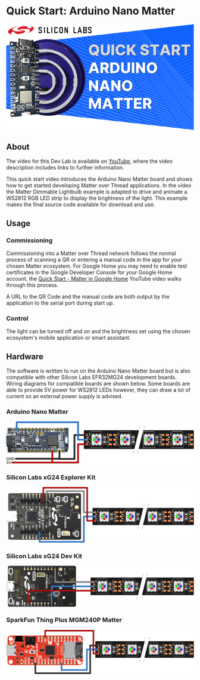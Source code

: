# Quick Start: Arduino Nano Matter

![thumb](images/thumb.png)

## About

The video for this Dev Lab is available on [YouTube](https://youtu.be/7pXFT4D3ui4), where the video description includes links to further information.

This quick start video introduces the Arduino Nano Matter board and shows how to get started developing Matter over Thread applications. In the video the Matter Dimmable Lightbulb example is adapted to drive and animate a WS2812 RGB LED strip to display the brightness of the light. This example makes the final source code available for download and use.

## Usage

### Commissioning

Commissioning into a Matter over Thread network follows the normal process of scanning a QR or entering a manual code in the app for your chosen Matter ecosystem. For Google Home you may need to enable test certificates in the Google Developer Console for your Google Home account, the [Quick Start - Matter in Google Home](https://youtu.be/R_kpSO7PtUo) YouTube video walks through this process.

A URL to the QR Code and the manual code are both output by the application to the serial port during start up. 

### Control

The light can be turned off and on and the brightness set using the chosen ecosystem's mobile application or smart assistant.

## Hardware

The software is written to run on the Arduino Nano Matter board but is also compatible with other Silicon Labs EFR32MG24 development boards. Wiring diagrams for compatible boards are shown below. Some boards are able to provide 5V power for WS2812 LEDs however, they can draw a lot of current so an external power supply is advised. 

### Arduino Nano Matter

![Wiring-Nano](images/Wiring-Nano.png)

### Silicon Labs xG24 Explorer Kit

![Wiring-Explorer](images/Wiring-Explorer.png)

### Silicon Labs xG24 Dev Kit

![Wiring-Dev](images/Wiring-Dev.png)

### SparkFun Thing Plus MGM240P Matter

![Wiring-SF](images/Wiring-SF.png)
